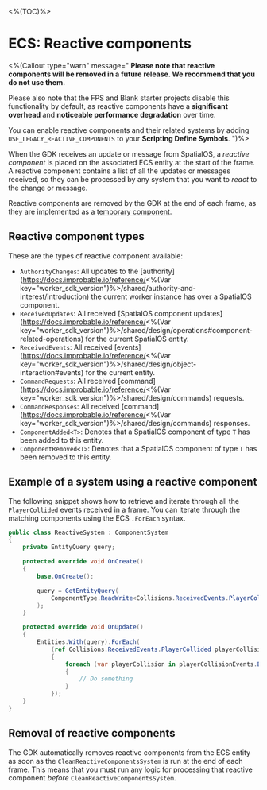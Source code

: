 <%(TOC)%>

# ECS: Reactive components

<%(Callout type="warn" message="
**Please note that reactive components will be removed in a future release. We recommend that you do not use them.**

Please also note that the FPS and Blank starter projects disable this functionality by default, as reactive components have a **significant overhead** and **noticeable performance degradation** over time.

You can enable reactive components and their related systems by adding `USE_LEGACY_REACTIVE_COMPONENTS` to your **Scripting Define Symbols**.
")%>

When the GDK receives an update or message from SpatialOS, a _reactive component_  is placed on the associated ECS entity at the start of the frame. A reactive component contains a list of all the updates or messages received, so they can be processed by any system that you want to _react_ to the change or message.

Reactive components are removed by the GDK at the end of each frame, as they are implemented as a [temporary component]({{urlRoot}}/workflows/ecs/concepts/temporary-components).

## Reactive component types

These are the types of reactive component available:

* `AuthorityChanges`: All updates to the [authority](https://docs.improbable.io/reference/<%(Var key="worker_sdk_version")%>/shared/authority-and-interest/introduction) the current worker instance has over a SpatialOS component.
* `ReceivedUpdates`:  All received [SpatialOS component updates](https://docs.improbable.io/reference/<%(Var key="worker_sdk_version")%>/shared/design/operations#component-related-operations) for the current SpatialOS entity.
* `ReceivedEvents`: All received [events](https://docs.improbable.io/reference/<%(Var key="worker_sdk_version")%>/shared/design/object-interaction#events) for the current entity.
* `CommandRequests`: All received [command](https://docs.improbable.io/reference/<%(Var key="worker_sdk_version")%>/shared/design/commands) requests.
* `CommandResponses`: All received [command](https://docs.improbable.io/reference/<%(Var key="worker_sdk_version")%>/shared/design/commands) responses.
* `ComponentAdded<T>`: Denotes that a SpatialOS component of type `T` has been added to this entity.
* `ComponentRemoved<T>`: Denotes that a SpatialOS component of type `T` has been removed to this entity.

## Example of a system using a reactive component

The following snippet shows how to retrieve and iterate through all the `PlayerCollided` events received in a frame. You can iterate through the matching components using the ECS `.ForEach` syntax.

```csharp
public class ReactiveSystem : ComponentSystem
{
    private EntityQuery query;

    protected override void OnCreate()
    {
        base.OnCreate();

        query = GetEntityQuery(
            ComponentType.ReadWrite<Collisions.ReceivedEvents.PlayerCollided>()
        );
    }

    protected override void OnUpdate()
    {
        Entities.With(query).ForEach(
            (ref Collisions.ReceivedEvents.PlayerCollided playerCollisionEvents) =>
            {
                foreach (var playerCollision in playerCollisionEvents.Events)
                {
                    // Do something
                }
            });
    }
}
```

## Removal of reactive components

The GDK automatically removes reactive components from the ECS entity as soon as the `CleanReactiveComponentsSystem` is run at the end of each frame. This means that you must run any logic for processing that reactive component _before_ `CleanReactiveComponentsSystem`.


